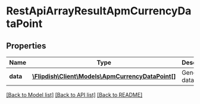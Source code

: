 # RestApiArrayResultApmCurrencyDataPoint

## Properties
Name | Type | Description | Notes
------------ | ------------- | ------------- | -------------
**data** | [**\Flipdish\\Client\Models\ApmCurrencyDataPoint[]**](ApmCurrencyDataPoint.md) | Generic data object. | 

[[Back to Model list]](../README.md#documentation-for-models) [[Back to API list]](../README.md#documentation-for-api-endpoints) [[Back to README]](../README.md)


